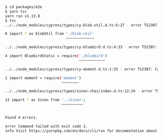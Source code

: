 ```bash
$ cd packages/e2e
$ yarn tsc
yarn run v1.13.0
$ tsc
../../node_modules/cypress/types/cy-blob-util.d.ts:6:27 - error TS2307: Cannot find module './blob-util'.

6 import * as blobUtil from './blob-util'
                            ~~~~~~~~~~~~~

../../node_modules/cypress/types/cy-bluebird.d.ts:4:33 - error TS2307: Cannot find module './bluebird'.

4 import BluebirdStatic = require('./bluebird')
                                  ~~~~~~~~~~~~

../../node_modules/cypress/types/cy-moment.d.ts:1:25 - error TS2307: Cannot find module 'moment'.

1 import moment = require('moment')
                          ~~~~~~~~

../../node_modules/cypress/types/sinon-chai/index.d.ts:12:24 - error TS2307: Cannot find module '../sinon'.

12 import * as Sinon from '../sinon';
                          ~~~~~~~~~~


Found 4 errors.

error Command failed with exit code 2.
info Visit https://yarnpkg.com/en/docs/cli/run for documentation about this command.
```
